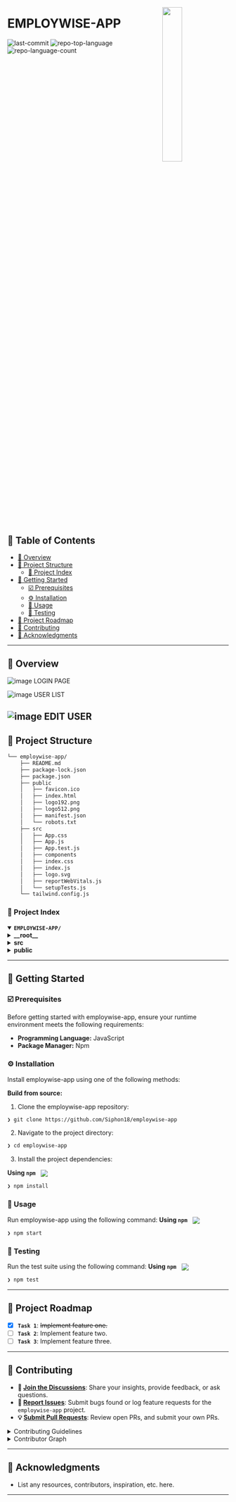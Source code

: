 <div align="left" style="position: relative;">
<img src="https://img.icons8.com/?size=512&id=55494&format=png" align="right" width="30%" style="margin: -20px 0 0 20px;">
<h1>EMPLOYWISE-APP</h1>
<p align="left">
</p>
<p align="left">
	<img src="https://img.shields.io/github/last-commit/Siphon18/employwise-app?style=default&logo=git&logoColor=white&color=0080ff" alt="last-commit">
	<img src="https://img.shields.io/github/languages/top/Siphon18/employwise-app?style=default&color=0080ff" alt="repo-top-language">
	<img src="https://img.shields.io/github/languages/count/Siphon18/employwise-app?style=default&color=0080ff" alt="repo-language-count">
</p>
<p align="left"><!-- default option, no dependency badges. -->
</p>
<p align="left">
	<!-- default option, no dependency badges. -->
</p>
</div>
<br clear="right">

## 🔗 Table of Contents

- [📍 Overview](#-overview)
- [📁 Project Structure](#-project-structure)
  - [📂 Project Index](#-project-index)
- [🚀 Getting Started](#-getting-started)
  - [☑️ Prerequisites](#-prerequisites)
  - [⚙️ Installation](#-installation)
  - [🤖 Usage](#🤖-usage)
  - [🧪 Testing](#🧪-testing)
- [📌 Project Roadmap](#-project-roadmap)
- [🔰 Contributing](#-contributing)
- [🙌 Acknowledgments](#-acknowledgments)

---

## 📍 Overview

![image](https://github.com/user-attachments/assets/529271d6-42f6-490c-a258-f825443136ff)
LOGIN PAGE

![image](https://github.com/user-attachments/assets/c7da1f67-b86c-44ec-bc41-4a44f363e65c)
USER LIST

![image](https://github.com/user-attachments/assets/891aafef-3d10-4710-b180-6b4dbaee5103)
EDIT USER
---

## 📁 Project Structure

```sh
└── employwise-app/
    ├── README.md
    ├── package-lock.json
    ├── package.json
    ├── public
    │   ├── favicon.ico
    │   ├── index.html
    │   ├── logo192.png
    │   ├── logo512.png
    │   ├── manifest.json
    │   └── robots.txt
    ├── src
    │   ├── App.css
    │   ├── App.js
    │   ├── App.test.js
    │   ├── components
    │   ├── index.css
    │   ├── index.js
    │   ├── logo.svg
    │   ├── reportWebVitals.js
    │   └── setupTests.js
    └── tailwind.config.js
```


### 📂 Project Index
<details open>
	<summary><b><code>EMPLOYWISE-APP/</code></b></summary>
	<details> <!-- __root__ Submodule -->
		<summary><b>__root__</b></summary>
		<blockquote>
			<table>
			<tr>
				<td><b><a href='https://github.com/Siphon18/employwise-app/blob/master/package-lock.json'>package-lock.json</a></b></td>
			</tr>
			<tr>
				<td><b><a href='https://github.com/Siphon18/employwise-app/blob/master/tailwind.config.js'>tailwind.config.js</a></b></td>
			</tr>
			<tr>
				<td><b><a href='https://github.com/Siphon18/employwise-app/blob/master/package.json'>package.json</a></b></td>
			</tr>
			</table>
		</blockquote>
	</details>
	<details> <!-- src Submodule -->
		<summary><b>src</b></summary>
		<blockquote>
			<table>
			<tr>
				<td><b><a href='https://github.com/Siphon18/employwise-app/blob/master/src/index.css'>index.css</a></b></td>
			</tr>
			<tr>
				<td><b><a href='https://github.com/Siphon18/employwise-app/blob/master/src/App.css'>App.css</a></b></td>
			</tr>
			<tr>
				<td><b><a href='https://github.com/Siphon18/employwise-app/blob/master/src/App.test.js'>App.test.js</a></b></td>
			</tr>
			<tr>
				<td><b><a href='https://github.com/Siphon18/employwise-app/blob/master/src/setupTests.js'>setupTests.js</a></b></td>
			</tr>
			<tr>
				<td><b><a href='https://github.com/Siphon18/employwise-app/blob/master/src/App.js'>App.js</a></b></td>
			</tr>
			<tr>
				<td><b><a href='https://github.com/Siphon18/employwise-app/blob/master/src/reportWebVitals.js'>reportWebVitals.js</a></b></td>
			</tr>
			<tr>
				<td><b><a href='https://github.com/Siphon18/employwise-app/blob/master/src/index.js'>index.js</a></b></td>
			</tr>
			</table>
			<details>
				<summary><b>components</b></summary>
				<blockquote>
					<table>
					<tr>
						<td><b><a href='https://github.com/Siphon18/employwise-app/blob/master/src/components/EditUser.js'>EditUser.js</a></b></td>
					</tr>
					<tr>
						<td><b><a href='https://github.com/Siphon18/employwise-app/blob/master/src/components/Login.js'>Login.js</a></b></td>
					</tr>
					<tr>
						<td><b><a href='https://github.com/Siphon18/employwise-app/blob/master/src/components/UsersList.js'>UsersList.js</a></b></td>
					</tr>
					</table>
				</blockquote>
			</details>
		</blockquote>
	</details>
	<details> <!-- public Submodule -->
		<summary><b>public</b></summary>
		<blockquote>
			<table>
			<tr>
				<td><b><a href='https://github.com/Siphon18/employwise-app/blob/master/public/index.html'>index.html</a></b></td>
			</tr>
			<tr>
				<td><b><a href='https://github.com/Siphon18/employwise-app/blob/master/public/manifest.json'>manifest.json</a></b></td>
			</tr>
			<tr>
				<td><b><a href='https://github.com/Siphon18/employwise-app/blob/master/public/robots.txt'>robots.txt</a></b></td>
			</tr>
			</table>
		</blockquote>
	</details>
</details>

---
## 🚀 Getting Started

### ☑️ Prerequisites

Before getting started with employwise-app, ensure your runtime environment meets the following requirements:

- **Programming Language:** JavaScript
- **Package Manager:** Npm


### ⚙️ Installation

Install employwise-app using one of the following methods:

**Build from source:**

1. Clone the employwise-app repository:
```sh
❯ git clone https://github.com/Siphon18/employwise-app
```

2. Navigate to the project directory:
```sh
❯ cd employwise-app
```

3. Install the project dependencies:


**Using `npm`** &nbsp; [<img align="center" src="https://img.shields.io/badge/npm-CB3837.svg?style={badge_style}&logo=npm&logoColor=white" />](https://www.npmjs.com/)

```sh
❯ npm install
```




### 🤖 Usage
Run employwise-app using the following command:
**Using `npm`** &nbsp; [<img align="center" src="https://img.shields.io/badge/npm-CB3837.svg?style={badge_style}&logo=npm&logoColor=white" />](https://www.npmjs.com/)

```sh
❯ npm start
```


### 🧪 Testing
Run the test suite using the following command:
**Using `npm`** &nbsp; [<img align="center" src="https://img.shields.io/badge/npm-CB3837.svg?style={badge_style}&logo=npm&logoColor=white" />](https://www.npmjs.com/)

```sh
❯ npm test
```


---
## 📌 Project Roadmap

- [X] **`Task 1`**: <strike>Implement feature one.</strike>
- [ ] **`Task 2`**: Implement feature two.
- [ ] **`Task 3`**: Implement feature three.

---

## 🔰 Contributing

- **💬 [Join the Discussions](https://github.com/Siphon18/employwise-app/discussions)**: Share your insights, provide feedback, or ask questions.
- **🐛 [Report Issues](https://github.com/Siphon18/employwise-app/issues)**: Submit bugs found or log feature requests for the `employwise-app` project.
- **💡 [Submit Pull Requests](https://github.com/Siphon18/employwise-app/blob/main/CONTRIBUTING.md)**: Review open PRs, and submit your own PRs.

<details closed>
<summary>Contributing Guidelines</summary>

1. **Fork the Repository**: Start by forking the project repository to your github account.
2. **Clone Locally**: Clone the forked repository to your local machine using a git client.
   ```sh
   git clone https://github.com/Siphon18/employwise-app
   ```
3. **Create a New Branch**: Always work on a new branch, giving it a descriptive name.
   ```sh
   git checkout -b new-feature-x
   ```
4. **Make Your Changes**: Develop and test your changes locally.
5. **Commit Your Changes**: Commit with a clear message describing your updates.
   ```sh
   git commit -m 'Implemented new feature x.'
   ```
6. **Push to github**: Push the changes to your forked repository.
   ```sh
   git push origin new-feature-x
   ```
7. **Submit a Pull Request**: Create a PR against the original project repository. Clearly describe the changes and their motivations.
8. **Review**: Once your PR is reviewed and approved, it will be merged into the main branch. Congratulations on your contribution!
</details>

<details closed>
<summary>Contributor Graph</summary>
<br>
<p align="left">
   <a href="https://github.com{/Siphon18/employwise-app/}graphs/contributors">
      <img src="https://contrib.rocks/image?repo=Siphon18/employwise-app">
   </a>
</p>
</details>

---

## 🙌 Acknowledgments

- List any resources, contributors, inspiration, etc. here.

---
